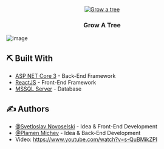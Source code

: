 <p align="center">
  <a href="" rel="noopener">
 <img src="https://i.imgur.com/ECZrwRQ.png" alt="Grow a tree"></a>
</p>
<h3 align="center">Grow A Tree</h3>

![image](https://user-images.githubusercontent.com/33124382/117584181-23062680-b114-11eb-903a-1f8e9fa42f18.png)

## ⛏️ Built With <a name = "tech_stack"></a>
- [ASP NET Core 3](https://docs.microsoft.com/en-us/aspnet/core/?view=aspnetcore-3.1) - Back-End Framework
- [ReactJS](https://reactjs.org/) - Front-End Framework
- [MSSQL Server](https://www.microsoft.com/en-gb/sql-server/sql-server-downloads) - Database

## ✍️ Authors <a name = "authors"></a>
- [@Svetloslav Novoselski](https://github.com/Svetloslav15) - Idea & Front-End Development
- [@Plamen Michev](https://github.com/PlamenMichev) - Idea & Back-End Development
- Video: https://www.youtube.com/watch?v=s-QuBMikZPI
